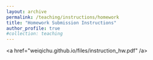 ```yaml
---
layout: archive
permalink: /teaching/instructions/homework
title: "Homework Submission Instructions"
author_profile: true
#collection: teaching
---
```

<a href="weiqichu.github.io/files/instruction_hw.pdf" /a>
